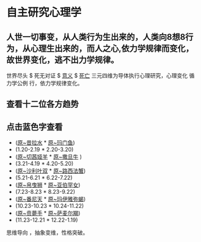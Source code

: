 # 自主研究心理学
## 人世一切事变，从人类行为生出来的，人类向8想8行为，从心理生出来的，而人之心,依力学规律而变化，故世界变化，逃不出力学规律。
 
 世界尽头 $ 死无对证 $  [意义](https://github.com/txsrht886/psychology/releases) $ [死亡](https://github.com/txsrht886/death) 
三元四维为导体执行心理研究，心理变化 循 力学公例 行，依力学规律变化。
## 查看十二位各方趋势

## 点击蓝色字查看

* ([原~昔拉水](https://github.com/txsrht886/Water-bottle)  *  [ 原~玛门鱼](https://github.com/txsrht886/Pisces))
* (1.20-2.19  *  2.20-3.20)
* ([原~切茜娅羊](https://github.com/txsrht886/Aries)  *  [原~撒旦牛](https://github.com/txsrht886/Taurus) )
* (3.21-4.19  *  4.20-5.20)
* ([原~沙利叶双](https://github.com/txsrht886/Gemini)  *  [原~路西法蟹](https://github.com/txsrht886/Cancer))
* (5.21-6.21  *  6.22-7.22)
* ([原~帛曳狮](https://github.com/txsrht886/Leo)  *  [原~亚伯罕女](https://github.com/txsrht886/Virgo))
* (7.23-8.23  *  8.23-9.22)
* ([原~番尼天](https://github.com/txsrht886/Libra)  *  [原~玛伊雅弥蝎](https://github.com/txsrht886/Scorpio))
* (10.23-10.23  *  10.24-11.22)
* ([原~贲薨手](https://github.com/txsrht886/Sagittarius)  *  [原~萨麦尔羯](https://github.com/txsrht886/Capricorn))
* (11.23-12.21  *  12.22-1.19)

 思维导向 ，抽象变维，性格突破。

